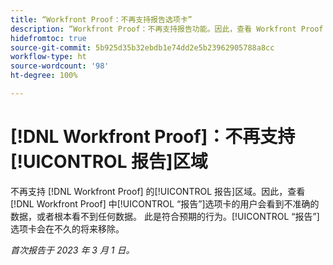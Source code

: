 ```yaml
---
title: “Workfront Proof：不再支持报告选项卡”
description: “Workfront Proof：不再支持报告功能。因此，查看 Workfront Proof 中“报告”选项卡的用户会看到不准确的数据，或者根本看不到任何数据。 此是符合预期的行为。“报告”选项卡会在不久的将来移除。”
hidefromtoc: true
source-git-commit: 5b925d35b32ebdb1e74dd2e5b23962905788a8cc
workflow-type: ht
source-wordcount: '98'
ht-degree: 100%

---
```



# [!DNL Workfront Proof]：不再支持[!UICONTROL 报告]区域

不再支持 [!DNL Workfront Proof] 的[!UICONTROL 报告]区域。因此，查看 [!DNL Workfront Proof] 中[!UICONTROL “报告”]选项卡的用户会看到不准确的数据，或者根本看不到任何数据。 此是符合预期的行为。[!UICONTROL “报告”]选项卡会在不久的将来移除。

_首次报告于 2023 年 3 月 1 日。_

